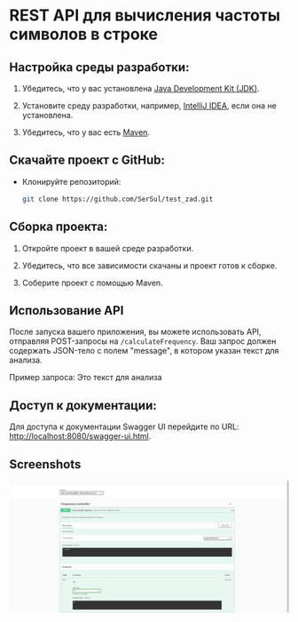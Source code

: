 # REST API для вычисления частоты символов в строке

## Настройка среды разработки:

1. Убедитесь, что у вас установлена [Java Development Kit (JDK)](https://www.oracle.com/java/technologies/javase-downloads.html).

2. Установите среду разработки, например, [IntelliJ IDEA](https://www.jetbrains.com/idea/download/), если она не установлена.

3. Убедитесь, что у вас есть [Maven](https://maven.apache.org/).

## Скачайте проект с GitHub:

- Клонируйте репозиторий:
    ```bash
    git clone https://github.com/SerSul/test_zad.git
    ```

## Сборка проекта:

1. Откройте проект в вашей среде разработки.

2. Убедитесь, что все зависимости скачаны и проект готов к сборке.

3. Соберите проект с помощью Maven.

## Использование API

После запуска вашего приложения, вы можете использовать API, отправляя POST-запросы на `/calculateFrequency`. Ваш запрос должен содержать JSON-тело с полем "message", в котором указан текст для анализа.

Пример запроса:
Это текст для анализа

## Доступ к документации:
Для доступа к документации Swagger UI перейдите по URL: [http://localhost:8080/swagger-ui.html](http://localhost:8080/swagger-ui.html).

## Screenshots
![Скриншот 1](swaggertest.png)
